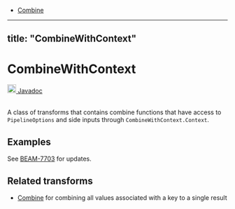 * [Combine](/documentation/transforms/java/aggregation/combine)
---
title: "CombineWithContext"
---
<!--
Licensed under the Apache License, Version 2.0 (the "License");
you may not use this file except in compliance with the License.
You may obtain a copy of the License at

http://www.apache.org/licenses/LICENSE-2.0

Unless required by applicable law or agreed to in writing, software
distributed under the License is distributed on an "AS IS" BASIS,
WITHOUT WARRANTIES OR CONDITIONS OF ANY KIND, either express or implied.
See the License for the specific language governing permissions and
limitations under the License.
-->
# CombineWithContext
<table align="left">
    <a target="_blank" class="button"
        href="https://beam.apache.org/releases/javadoc/curent/index.html?org/apache/beam/sdk/transforms/CombineWithContext.html">
      <img src="https://beam.apache.org/images/logos/sdks/java.png" width="20px" height="20px"
           alt="Javadoc" />
     Javadoc
    </a>
</table>
<br><br>


A class of transforms that contains combine functions that have access to `PipelineOptions` and side inputs through `CombineWithContext.Context`.

## Examples
See [BEAM-7703](https://issues.apache.org/jira/browse/BEAM-7703) for updates.

## Related transforms 
* [Combine](/documentation/transforms/java/aggregation/combine)
  for combining all values associated with a key to a single result
